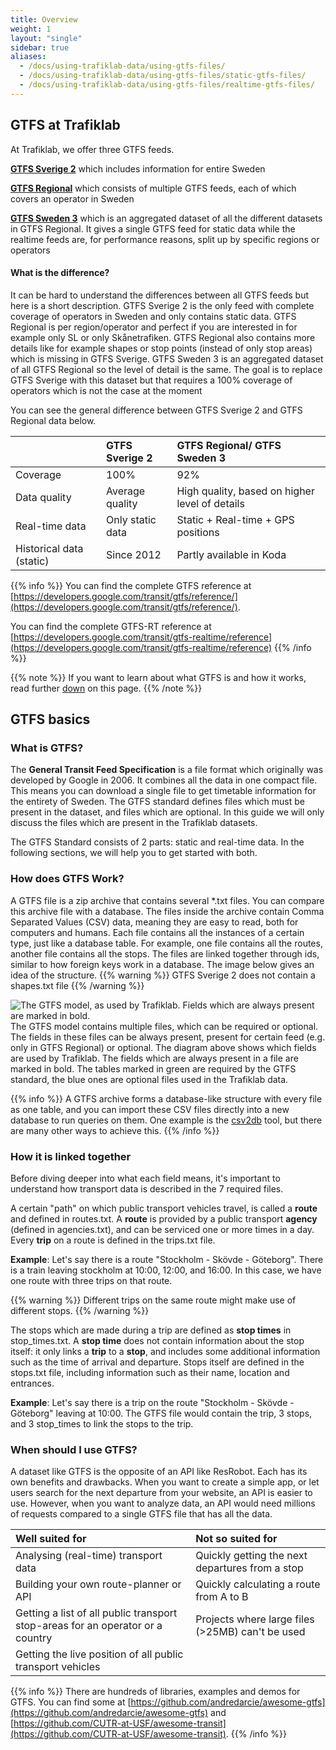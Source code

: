 ```yaml
---
title: Overview
weight: 1
layout: "single"
sidebar: true
aliases:
  - /docs/using-trafiklab-data/using-gtfs-files/
  - /docs/using-trafiklab-data/using-gtfs-files/static-gtfs-files/
  - /docs/using-trafiklab-data/using-gtfs-files/realtime-gtfs-files/
---
```


## GTFS at Trafiklab

At Trafiklab, we offer three GTFS feeds.

[**GTFS Sverige 2**](/api/gtfs-datasets/gtfs-sverige-2) which includes information for entire Sweden

[**GTFS Regional**](/api/gtfs-datasets/gtfs-regional) which consists of multiple GTFS feeds, each of which covers an
operator in Sweden

[**GTFS Sweden 3**](/api/gtfs-datasets/gtfs-sweden) which is an aggregated dataset of all the different datasets
  in GTFS Regional. It gives a single GTFS feed for static data while the realtime feeds are, for performance
  reasons, split up by specific regions or operators

#### What is the difference?
It can be hard to understand the differences between all GTFS feeds but here is a short description. GTFS Sverige 2 is
the only feed with complete coverage of operators in Sweden and only contains static data. GTFS Regional is per
region/operator and perfect if you are interested in for example only SL or only Skånetrafiken. GTFS Regional also
contains
more details like for example shapes or stop points (instead of only stop areas) which is missing in GTFS Sverige.
GTFS Sweden 3 is an aggregated dataset of all GTFS Regional so the level of detail is the same. The goal is to replace
GTFS Sverige with this dataset but that requires a 100% coverage of operators which is not the case at the moment

You can see the general difference between GTFS Sverige 2 and GTFS Regional data below.
<div class="wide">

|                          | GTFS Sverige 2   | GTFS Regional/ GTFS Sweden 3                   |
|:-------------------------|:-----------------|:-----------------------------------------------|
| Coverage                 | 100%             | 92%                                            |
| Data quality             | Average quality  | High quality, based on higher level of details |
| Real-time data           | Only static data | Static + Real-time + GPS positions             |
| Historical data (static) | Since 2012       | Partly available in Koda                       |

{{% info %}} You can find the complete GTFS reference
at [https://developers.google.com/transit/gtfs/reference/](https://developers.google.com/transit/gtfs/reference/).

You can find the complete GTFS-RT reference
at [https://developers.google.com/transit/gtfs-realtime/reference](https://developers.google.com/transit/gtfs-realtime/reference)
{{% /info %}}

{{% note %}} If you want to learn about what GTFS is and how it works, read further [down](./_index.md#gtfs-basics)
on this page.
{{% /note %}}


## GTFS basics

### What is GTFS?

The **General Transit Feed Specification** is a file format which originally was developed by Google in 2006. It
combines all the data in one compact file. This means you can download a single file to get timetable information for
the entirety of Sweden. The GTFS standard defines files which must be present in the dataset, and files which are
optional. In this guide we will only discuss the files which are present in the Trafiklab datasets.

The GTFS Standard consists of 2 parts: static and real-time data. In the following sections, we will help you to get
started with both.

### How does GTFS Work?

A GTFS file is a zip archive that contains several \*.txt files. You can compare this archive file with a database. The
files inside the archive contain Comma Separated Values (CSV) data, meaning they are easy to read, both for computers
and humans. Each file contains all the instances of a certain type, just like a database table. For example, one file
contains all the routes, another file contains all the stops. The files are linked together through ids, similar to how
foreign keys work in a database. The image below gives an idea of the structure.
{{% warning %}} GTFS Sverige 2 does not contain a shapes.txt file {{% /warning %}}

![The GTFS model, as used by Trafiklab. Fields which are always present are marked in bold.](/media/2020/05/gtfs-model.png)
The GTFS model contains multiple files, which can be required or optional. The fields in these files can be always
present, present for certain feed (e.g. only in GTFS Regional) or optional. The diagram above shows which fields are
used by Trafiklab. The fields which are always present in a file are marked in bold. The tables marked in green are
required by the GTFS standard, the blue ones are optional files used in the Trafiklab data.

{{% info %}} A GTFS archive forms a database-like structure with every file as one table, and you can import
these CSV files directly into a new database to run queries on them. One example is
the [csv2db](https://csv2db.github.io/) tool, but there are many other ways to achieve this. {{% /info %}}

### How it is linked together

Before diving deeper into what each field means, it's important to understand how transport data is described in the 7
required files.

A certain "path" on which public transport vehicles travel, is called a **route** and defined in routes.txt. A **route**
is provided by a public transport **agency** (defined in agencies.txt), and can be serviced one or more times in a
day. Every **trip** on a route is defined in the trips.txt file.

**Example**: Let's say there is a route "Stockholm - Skövde - Göteborg". There is a train leaving stockholm at 10:00,
12:00, and 16:00. In this case, we have one route with three trips on that route.

{{% warning %}} Different trips on the same route might make use of different stops. {{% /warning %}}

The stops which are made during a trip are defined as **stop times** in stop\_times.txt. A **stop time** does not
contain information about the stop itself: it only links a **trip** to a **stop**, and includes some additional
information such as the time of arrival and departure. Stops itself are defined in the stops.txt file, including
information such as their name, location and entrances.

**Example**: Let's say there is a trip on the route "Stockholm - Skövde - Göteborg" leaving at 10:00. The GTFS file
would contain the trip, 3 stops, and 3 stop\_times to link the stops to the trip.

### When should I use GTFS?

A dataset like GTFS is the opposite of an API like ResRobot. Each has its own benefits and drawbacks. When you want to
create a simple app, or let users search for the next departure from your website, an API is easier to use. However,
when you want to analyze data, an API would need millions of requests compared to a single GTFS file that has all the
data.

| Well suited for                                                                | Not so suited for                                   |
|:-------------------------------------------------------------------------------|:----------------------------------------------------|
| Analysing (real-time) transport data                                           | Quickly getting the next departures from a stop     |
| Building your own route-planner or API                                         | Quickly calculating a route from A to B             |
| Getting a list of all public transport stop-areas for an operator or a country | Projects where large files (&gt;25MB) can't be used |
| Getting the live position of all public transport vehicles                     |                                                     |

{{% info %}} There are hundreds of libraries, examples and demos for GTFS. You can find some
at [https://github.com/andredarcie/awesome-gtfs](https://github.com/andredarcie/awesome-gtfs)
and [https://github.com/CUTR-at-USF/awesome-transit](https://github.com/CUTR-at-USF/awesome-transit). {{% /info %}}